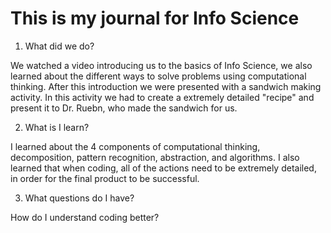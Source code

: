 # This is my journal for Info Science

1. What did we do?

We watched a video introducing us to the basics of Info Science, we also learned about the different ways to solve problems using computational thinking.  After this introduction we were presented with a sandwich making activity.  In this activity we had to create a extremely detailed "recipe" and present it to Dr. Ruebn, who made the sandwich for us. 

2. What is I learn?

I learned about the 4 components of computational thinking, decomposition, pattern recognition, abstraction, and algorithms.  I also learned that when coding, all of the actions need to be extremely detailed, in order for the final product to be successful.  

3. What questions do I have?

How do I understand coding better?
